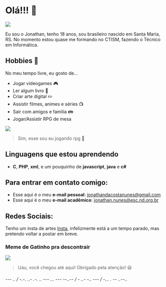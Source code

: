 # Olá!!! :wave:

![](https://i.pinimg.com/originals/56/04/2b/56042b5de05d906dcce16c1ffdfd3f95.gif)

Eu sou o Jonathan, tenho 18 anos, sou brasileiro nascido em Santa Maria, RS.
No momento estou quase me formando no CTISM, fazendo o Técnico em Informática.

## Hobbies :sunrise_over_mountains:
No meu tempo livre, eu gosto de...
* Jogar videogames :video_game:
* Ler algum livro :book:
* Criar arte digital :pencil2:
* Assistir filmes, animes e séries :tv:
* Sair com amigos e família :family:
* Jogar/Assistir RPG de mesa

![](https://pbs.twimg.com/media/EIX3czDWoAI80Ik?format=jpg&name=900x900)
>Sim, esse sou eu jogando rpg :eyes:

## Linguagens que estou aprendendo
* **C**, **PHP**, **xml**, e um pouquinho de **javascript**, **java** e **c#** 

## Para entrar em contato comigo:
* Esse aqui é o meu **e-mail pessoal**: jonathandacostanunes@gmail.com
* Esse aqui é o meu **e-mail acadêmico**: jonathan.nunes@esc.nd.org.br

## Redes Sociais:
Tenho um insta de artes [Insta](https://www.instagram.com/jojolostinhisart_/), infelizmente está a um tempo parado, mas pretendo voltar a postar em breve.

### Meme de Gatinho pra descontrair
![](https://img.quizur.com/f/img5c22d768d51465.93685599.jpg?lastEdited=1545787246)
>Uau, você chegou até aqui! Obrigado pela atenção! :smiley:

###### --- .. / -.-. ..- .-. .. --- ... --- --..-- / - ..- -.. --- / -... . -- ..--..
